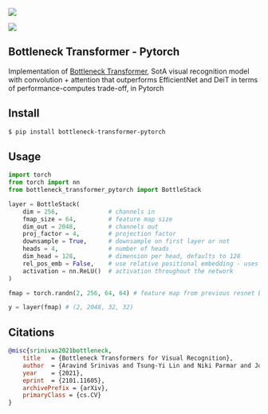 <img src="./bottle-diagram.png"></img>

<img src="./bottle-diagram-2.png"></img>

## Bottleneck Transformer - Pytorch

Implementation of <a href="https://arxiv.org/abs/2101.11605">Bottleneck Transformer</a>, SotA visual recognition model with convolution + attention that outperforms EfficientNet and DeiT in terms of performance-computes trade-off, in Pytorch

## Install

```bash
$ pip install bottleneck-transformer-pytorch
```

## Usage

```python
import torch
from torch import nn
from bottleneck_transformer_pytorch import BottleStack

layer = BottleStack(
    dim = 256,              # channels in
    fmap_size = 64,         # feature map size
    dim_out = 2048,         # channels out
    proj_factor = 4,        # projection factor
    downsample = True,      # downsample on first layer or not
    heads = 4,              # number of heads
    dim_head = 128,         # dimension per head, defaults to 128
    rel_pos_emb = False,    # use relative positional embedding - uses absolute if False
    activation = nn.ReLU()  # activation throughout the network
)

fmap = torch.randn(2, 256, 64, 64) # feature map from previous resnet block(s)

y = layer(fmap) # (2, 2048, 32, 32)
```
## Citations

```bibtex
@misc{srinivas2021bottleneck,
    title   = {Bottleneck Transformers for Visual Recognition}, 
    author  = {Aravind Srinivas and Tsung-Yi Lin and Niki Parmar and Jonathon Shlens and Pieter Abbeel and Ashish Vaswani},
    year    = {2021},
    eprint  = {2101.11605},
    archivePrefix = {arXiv},
    primaryClass = {cs.CV}
}
```
